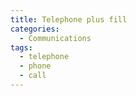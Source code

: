 ```yaml
---
title: Telephone plus fill
categories:
  - Communications
tags:
  - telephone
  - phone
  - call
---
```


